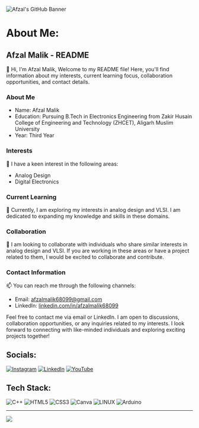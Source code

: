 ![Afzal's GitHub Banner](https://github.com/afzalamu/personal-portfolio/blob/main/images/68747470733a2f2f7062732e7477696d672e636f6d2f70726f66696c655f62616e6e6572732f313533393438383237373935343436353739332f313635353837373839382f3135303078353030.jpeg?raw=true)

# About Me:
## Afzal Malik - README

👋 Hi, I'm Afzal Malik, Welcome to my README file! Here, you'll find information about my interests, current learning focus, collaboration opportunities, and contact details.

### About Me
- Name: Afzal Malik
- Education: Pursuing B.Tech in Electronics Engineering from Zakir Husain College of Engineering and Technology (ZHCET), Aligarh Muslim University
- Year: Third Year

### Interests
👀 I have a keen interest in the following areas:
- Analog Design
- Digital Electronics

### Current Learning
🌱 Currently, I am exploring my interests in analog design and VLSI. I am dedicated to expanding my knowledge and skills in these domains.

### Collaboration
💞️ I am looking to collaborate with individuals who share similar interests in analog design and VLSI. If you are working in these areas or have a project related to them, I would be excited to collaborate and contribute.

### Contact Information
📫 You can reach me through the following channels:
- Email: afzalmalik68099@gmail.com
- LinkedIn: [linkedin.com/in/afzalmalik68099](www.linkedin.com/in/afzalmalik68099)

Feel free to contact me via email or LinkedIn. I am open to discussions, collaboration opportunities, or any inquiries related to my interests. I look forward to connecting with like-minded individuals and exploring exciting projects together!

## Socials:
[![Instagram](https://img.shields.io/badge/Instagram-%23E4405F.svg?logo=Instagram&logoColor=white)](https://instagram.com/affzzll) [![LinkedIn](https://img.shields.io/badge/LinkedIn-%230077B5.svg?logo=linkedin&logoColor=white)](https://linkedin.com/in/afzalmalik68099) [![YouTube](https://img.shields.io/badge/YouTube-%23FF0000.svg?logo=YouTube&logoColor=white)](https://youtube.com/@https://youtube.com/@MidnightEngineer) 

## Tech Stack:
![C++](https://img.shields.io/badge/c++-%2300599C.svg?style=flat-square&logo=c%2B%2B&logoColor=white) ![HTML5](https://img.shields.io/badge/html5-%23E34F26.svg?style=flat-square&logo=html5&logoColor=white) ![CSS3](https://img.shields.io/badge/css3-%231572B6.svg?style=flat-square&logo=css3&logoColor=white) ![Canva](https://img.shields.io/badge/Canva-%2300C4CC.svg?style=flat-square&logo=Canva&logoColor=white) ![LINUX](https://img.shields.io/badge/Linux-FCC624?style=flat-square&logo=linux&logoColor=black) ![Arduino](https://img.shields.io/badge/-Arduino-00979D?style=flat-square&logo=Arduino&logoColor=white)

---
[![](https://visitcount.itsvg.in/api?id=afzalamu&icon=0&color=0)](https://visitcount.itsvg.in)

<!-- Proudly created with GPRM ( https://gprm.itsvg.in ) -->
